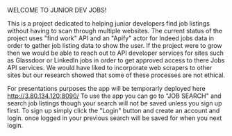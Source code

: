 WELCOME TO JUNIOR DEV JOBS!

This is a project dedicated to helping junior developers find job listings without having to scan through multiple websites.
The current status of the project uses "find work" API and an "Apify" actor for Indeed jobs data in order to gather job listing data to show the user.
If the  project were to grow then we would be able to reach out to API developer services for sites such as Glassdoor or LinkedIn jobs in order to get approved access to there Jobs API services.
We would have liked to incorporate web scrapers to other sites but our research showed that some of these processes are not ethical.

For presentations purposes the app will be temporarly deployed here http://3.80.134.120:8090/
To use the app you can go to "JOB SEARCH" and search job listings though your search will not be saved unless you sign up first.
To sign up simply click the "Login" button and create an account and login. once logged in your previous search will be saved for when you next login.
